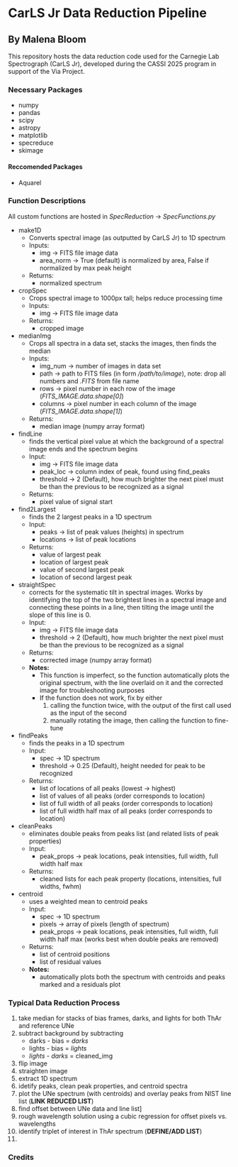# CarLS Jr Data Reduction Pipeline
## By Malena Bloom
This repository hosts the data reduction code used for the Carnegie Lab Spectrograph (CarLS Jr), developed during the CASSI 2025 program in support of the Via Project. 

### Necessary Packages
- numpy
- pandas
- scipy
- astropy
- matplotlib
- specreduce
- skimage
#### Reccomended Packages
- Aquarel
  
### Function Descriptions
All custom functions are hosted in _SpecReduction_ -> _SpecFunctions.py_
- make1D
  - Converts spectral image (as outputted by CarLS Jr) to 1D spectrum
  - Inputs:
    - img -> FITS file image data
    - area_norm -> True (default) is normalized by area, False if normalized by max peak height
  - Returns:
    - normalized spectrum
- cropSpec
  - Crops spectral image to 1000px tall; helps reduce processing time
  - Inputs:
    - img -> FITS file image data
  - Returns:
    - cropped image
- medianImg
  - Crops all spectra in a data set, stacks the images, then finds the median
  - Inputs:
    - img_num -> number of images in data set
    - path -> path to FITS files (in form _/path/to/image_), note: drop all numbers and _.FITS_ from file name
    - rows -> pixel number in each row of the image (_FITS_IMAGE.data.shape[0]_)
    - columns -> pixel number in each column of the image (_FITS_IMAGE.data.shape[1]_)
  - Returns:
    - median image (numpy array format)
- findLine
  - finds the vertical pixel value at which the background of a spectral image ends and the spectrum begins
  - Input:
    - img -> FITS file image data
    - peak_loc -> column index of peak, found using find_peaks
    - threshold -> 2 (Default), how much brighter the next pixel must be than the previous to be recognized as a signal
  - Returns:
    - pixel value of signal start
- find2Largest
  - finds the 2 largest peaks in a 1D spectrum
  - Input:
    - peaks -> list of peak values (heights) in spectrum
    - locations -> list of peak locations
  - Returns:
    - value of largest peak
    - location of largest peak
    - value of second largest peak
    - location of second largest peak
- straightSpec
  - corrects for the systematic tilt in spectral images. Works by identifying the top of the two brightest lines in a spectral image and connecting these points in a line, then tilting the image until the slope of this line is 0.
  - Input:
    - img -> FITS file image data
    - threshold -> 2 (Default), how much brighter the next pixel must be than the previous to be recognized as a signal
  - Returns:
    - corrected image (numpy array format)
  - __Notes:__
    - This function is imperfect, so the function automatically plots the original spectrum, with the line overlaid on it and the corrected image for troubleshooting purposes
    - If the function does not work, fix by either
      1. calling the function twice, with the output of the first call used as the input of the second
      2. manually rotating the image, then calling the function to fine-tune
- findPeaks
  - finds the peaks in a 1D spectrum
  - Input:
    - spec -> 1D spectrum
    - threshold -> 0.25 (Default), height needed for peak to be recognized 
  - Returns:
    - list of locations of all peaks (lowest -> highest)
    - list of values of all peaks (order corresponds to location)
    - list of full width of all peaks (order corresponds to location)
    - list of full width half max of all peaks (order corresponds to location)
- cleanPeaks
  - eliminates double peaks from peaks list (and related lists of peak properties)
  - Input:
    - peak_props -> peak locations, peak intensities, full width, full width half max
  - Returns:
    - cleaned lists for each peak property (locations, intensities, full widths, fwhm)
- centroid
  - uses a weighted mean to centroid peaks
  - Input:
    - spec -> 1D spectrum
    - pixels -> array of pixels (length of spectrum)
    - peak_props -> peak locations, peak intensities, full width, full width half max (works best when double peaks are removed)
  - Returns:
    - list of centroid positions
    - list of residual values
  - __Notes:__
    - automatically plots both the spectrum with centroids and peaks marked and a residuals plot

    
### Typical Data Reduction Process
1. take median for stacks of bias frames, darks, and lights for both ThAr and reference UNe
2. subtract background by subtracting
   * darks - bias = _darks_
   * lights - bias = _lights_
   * _lights_ - _darks_ = cleaned_img
3. flip image
4. straighten image
5. extract 1D spectrum
6. idetify peaks, clean peak properties, and centroid spectra
7. plot the UNe spectrum (with centroids) and overlay peaks from NIST line list (__LINK REDUCED LIST__)
8. find offset between UNe data and line list]
9. rough wavelength solution using a cubic regression for offset pixels vs. wavelengths 
10. identify triplet of interest in ThAr spectrum (__DEFINE/ADD LIST__)
11. 

### Credits
